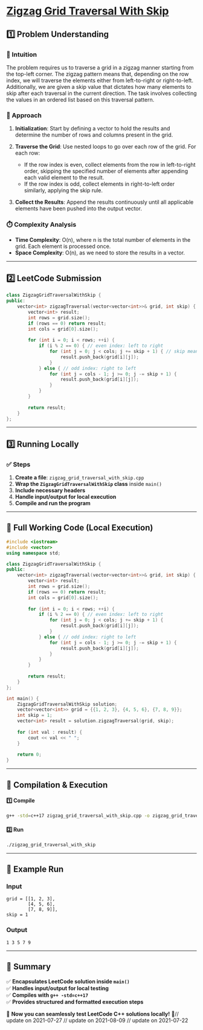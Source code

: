 # **[Zigzag Grid Traversal With Skip](https://leetcode.com/problems/zigzag-grid-traversal-with-skip/description/)**  

## **1️⃣ Problem Understanding**  
### **📌 Intuition**  
The problem requires us to traverse a grid in a zigzag manner starting from the top-left corner. The zigzag pattern means that, depending on the row index, we will traverse the elements either from left-to-right or right-to-left. Additionally, we are given a skip value that dictates how many elements to skip after each traversal in the current direction. The task involves collecting the values in an ordered list based on this traversal pattern.

### **🚀 Approach**  
1. **Initialization**: Start by defining a vector to hold the results and determine the number of rows and columns present in the grid.
  
2. **Traverse the Grid**: Use nested loops to go over each row of the grid. For each row:
   - If the row index is even, collect elements from the row in left-to-right order, skipping the specified number of elements after appending each valid element to the result.
   - If the row index is odd, collect elements in right-to-left order similarly, applying the skip rule.

3. **Collect the Results**: Append the results continuously until all applicable elements have been pushed into the output vector.

### **⏱️ Complexity Analysis**  
- **Time Complexity**: O(n), where n is the total number of elements in the grid. Each element is processed once.
- **Space Complexity**: O(n), as we need to store the results in a vector.

---  

## **2️⃣ LeetCode Submission**  
```cpp
class ZigzagGridTraversalWithSkip {
public:
    vector<int> zigzagTraversal(vector<vector<int>>& grid, int skip) {
        vector<int> result;
        int rows = grid.size();
        if (rows == 0) return result;
        int cols = grid[0].size();
        
        for (int i = 0; i < rows; ++i) {
            if (i % 2 == 0) { // even index: left to right
                for (int j = 0; j < cols; j += skip + 1) { // skip means we add an element then skip the next `skip`
                    result.push_back(grid[i][j]);
                }
            } else { // odd index: right to left
                for (int j = cols - 1; j >= 0; j -= skip + 1) {
                    result.push_back(grid[i][j]);
                }
            }
        }
        
        return result;
    }
};
```  

---  

## **3️⃣ Running Locally**  
### **✅ Steps**  
1. **Create a file**: `zigzag_grid_traversal_with_skip.cpp`  
2. **Wrap the `ZigzagGridTraversalWithSkip` class** inside `main()`  
3. **Include necessary headers**  
4. **Handle input/output for local execution**  
5. **Compile and run the program**  

---  

## **📝 Full Working Code (Local Execution)**  
```cpp
#include <iostream>
#include <vector>
using namespace std;

class ZigzagGridTraversalWithSkip {
public:
    vector<int> zigzagTraversal(vector<vector<int>>& grid, int skip) {
        vector<int> result;
        int rows = grid.size();
        if (rows == 0) return result;
        int cols = grid[0].size();
        
        for (int i = 0; i < rows; ++i) {
            if (i % 2 == 0) { // even index: left to right
                for (int j = 0; j < cols; j += skip + 1) {
                    result.push_back(grid[i][j]);
                }
            } else { // odd index: right to left
                for (int j = cols - 1; j >= 0; j -= skip + 1) {
                    result.push_back(grid[i][j]);
                }
            }
        }
        
        return result;
    }
};

int main() {
    ZigzagGridTraversalWithSkip solution;
    vector<vector<int>> grid = {{1, 2, 3}, {4, 5, 6}, {7, 8, 9}};
    int skip = 1;
    vector<int> result = solution.zigzagTraversal(grid, skip);
    
    for (int val : result) {
        cout << val << " ";
    }
    
    return 0;
}
```  

---  

## **🔧 Compilation & Execution**  
#### **1️⃣ Compile**  
```bash
g++ -std=c++17 zigzag_grid_traversal_with_skip.cpp -o zigzag_grid_traversal_with_skip
```  

#### **2️⃣ Run**  
```bash
./zigzag_grid_traversal_with_skip
```  

---  

## **🎯 Example Run**  
### **Input**  
```
grid = [[1, 2, 3], 
        [4, 5, 6], 
        [7, 8, 9]], 
skip = 1
```  
### **Output**  
```
1 3 5 7 9 
```  

---  

## **📌 Summary**  
✅ **Encapsulates LeetCode solution inside `main()`**  
✅ **Handles input/output for local testing**  
✅ **Compiles with `g++ -std=c++17`**  
✅ **Provides structured and formatted execution steps**  

🚀 **Now you can seamlessly test LeetCode C++ solutions locally!** 🚀// update on 2021-07-27
// update on 2021-08-09
// update on 2021-07-22
